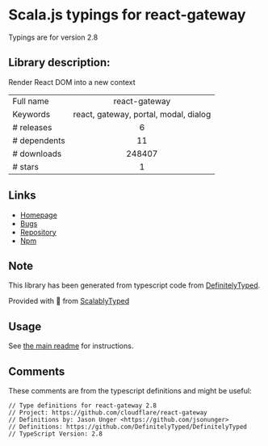 
# Scala.js typings for react-gateway

Typings are for version 2.8

## Library description:
Render React DOM into a new context

|                    |                 |
| ------------------ | :-------------: |
| Full name          | react-gateway |
| Keywords           | react, gateway, portal, modal, dialog |
| # releases         | 6 |
| # dependents       | 11 |
| # downloads        | 248407 |
| # stars            | 1 |

## Links
- [Homepage](https://github.com/cloudflare/react-gateway#readme)
- [Bugs](https://github.com/cloudflare/react-gateway/issues)
- [Repository](https://github.com/cloudflare/react-gateway)
- [Npm](https://www.npmjs.com/package/react-gateway)
    


## Note
This library has been generated from typescript code from [DefinitelyTyped](https://definitelytyped.org).

Provided with :purple_heart: from [ScalablyTyped](https://github.com/oyvindberg/ScalablyTyped)

## Usage
See [the main readme](../../readme.md) for instructions.

## Comments

These comments are from the typescript definitions and might be useful:
```
// Type definitions for react-gateway 2.8
// Project: https://github.com/cloudflare/react-gateway
// Definitions by: Jason Unger <https://github.com/jsonunger>
// Definitions: https://github.com/DefinitelyTyped/DefinitelyTyped
// TypeScript Version: 2.8

```

